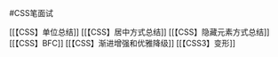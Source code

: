 #CSS笔面试

[[【CSS】单位总结]]
[[【CSS】居中方式总结]]
[[【CSS】隐藏元素方式总结]]
[[【CSS】BFC]]
[[【CSS】渐进增强和优雅降级]]
[[【CSS3】变形]]